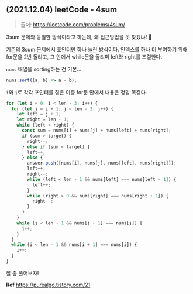## (2021.12.04) leetCode - 4sum

> 출처: https://leetcode.com/problems/4sum/

3sum 문제와 동일한 방식이라고 하는데, 왜 접근방법을 못 찾겠냐! 🤯 

기존의 3sum 문제에서 포인터만 하나 늘린 방식이다. 인덱스를 하나 더 부여하기 위해 for문을 2번 돌리고, 그 안에서 while문을 돌리며 left와 right를 조절한다.

`nums` 배열을 sorting하는 건 기본...
```jsx
nums.sort((a, b) => a - b);
```

`i`와 `j`로 각각 포인터를 잡은 이중 for문 안에서 내용은 정말 똑같다.
```jsx
for (let i = 0; i < len - 3; i++) {
  for (let j = i + 1; j < len - 2; j++) {
    let left = j + 1;
    let right = len - 1;
    while (left < right) {
      const sum = nums[i] + nums[j] + nums[left] + nums[right];
      if (sum > target) {
        right--;
      } else if (sum < target) {
        left++;
      } else {
        answer.push([nums[i], nums[j], nums[left], nums[right]]);
        left++;
        right--;
        while (left < len - 1 && nums[left] === nums[left - 1]) {
          left++;
        }
        while (right > 0 && nums[right] === nums[right + 1]) {
          right--;
        }
      }
    }
    while (j < len - 1 && nums[j + 1] === nums[j]) {
      j++;
    }
  }
  while (i < len - 1 && nums[i + 1] === nums[i]) {
    i++;
  }
}
```
잘 좀 풀어보자!

**Ref** <https://purealgo.tistory.com/21>  